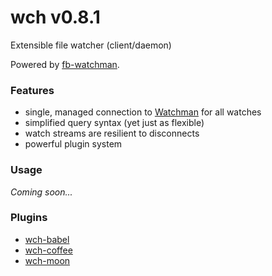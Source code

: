 # wch v0.8.1 

Extensible file watcher (client/daemon)

Powered by [fb-watchman](https://www.npmjs.com/package/fb-watchman).

### Features

- single, managed connection to [Watchman][1] for all watches
- simplified query syntax (yet just as flexible)
- watch streams are resilient to disconnects
- powerful plugin system

[1]: https://facebook.github.io/watchman/

### Usage

*Coming soon...*

### Plugins

- [wch-babel][2]
- [wch-coffee][3]
- [wch-moon][4]

[2]: https://www.npmjs.com/package/wch-babel
[3]: https://www.npmjs.com/package/wch-coffee
[4]: https://www.npmjs.com/package/wch-moon

